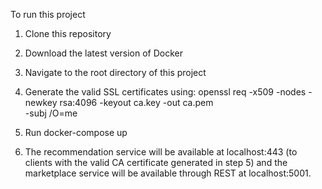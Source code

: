 To run this project

1) Clone this repository

2) Download the latest version of Docker

3) Navigate to the root directory of this project
  
5) Generate the valid SSL certificates using:
    openssl req -x509 -nodes -newkey rsa:4096 -keyout ca.key -out ca.pem \
              -subj /O=me

6) Run docker-compose up

7) The recommendation service will be available at localhost:443 (to clients with the valid CA certificate generated in step 5) and the marketplace service will be available through REST at localhost:5001.
